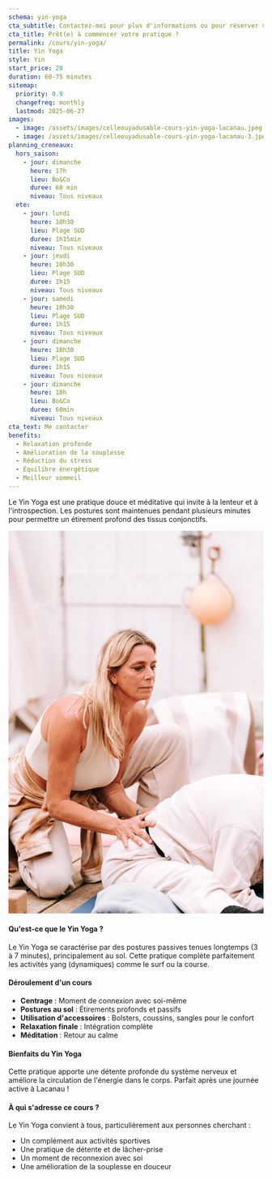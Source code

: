 ```yaml
---
schema: yin-yoga
cta_subtitle: Contactez-moi pour plus d'informations ou pour réserver votre première séance.
cta_title: Prêt(e) à commencer votre pratique ?
permalink: /cours/yin-yoga/
title: Yin Yoga
style: Yin
start_price: 20
duration: 60-75 minutes
sitemap:
  priority: 0.9
  changefreq: monthly
  lastmod: 2025-06-27
images:
  - image: /assets/images/celleouyadusable-cours-yin-yoga-lacanau.jpeg
  - image: /assets/images/celleouyadusable-cours-yin-yoga-lacanau-3.jpeg
planning_creneaux:
  hors_saison:
    - jour: dimanche
      heure: 17h
      lieu: Bo&Co
      duree: 60 min
      niveau: Tous niveaux
  ete:
    - jour: lundi
      heure: 10h30
      lieu: Plage SUD
      duree: 1h15min
      niveau: Tous niveaux
    - jour: jeudi
      heure: 10h30
      lieu: Plage SUD
      duree: 1h15
      niveau: Tous niveaux
    - jour: samedi
      heure: 10h30
      lieu: Plage SUD
      duree: 1h15
      niveau: Tous niveaux
    - jour: dimanche
      heure: 10h30
      lieu: Plage SUD
      duree: 1h15
      niveau: Tous niveaux
    - jour: dimanche
      heure: 18h
      lieu: Bo&Co
      duree: 60min
      niveau: Tous niveaux
cta_text: Me contacter
benefits:
  - Relaxation profonde
  - Amélioration de la souplesse
  - Réduction du stress
  - Équilibre énergétique
  - Meilleur sommeil
---
```


Le Yin Yoga est une pratique douce et méditative qui invite à la lenteur et à l'introspection. Les postures sont maintenues pendant plusieurs minutes pour permettre un étirement profond des tissus conjonctifs.

!["cours de yin yoga à lacanau - celle_ou_yadusable"](/assets/images/celleouyadusable-cours-yin-yoga-lacanau-2.jpeg)

#### Qu'est-ce que le Yin Yoga ?

Le Yin Yoga se caractérise par des postures passives tenues longtemps (3 à 7 minutes), principalement au sol. Cette pratique complète parfaitement les activités yang (dynamiques) comme le surf ou la course.

#### Déroulement d'un cours

- **Centrage** : Moment de connexion avec soi-même
- **Postures au sol** : Étirements profonds et passifs
- **Utilisation d'accessoires** : Bolsters, coussins, sangles pour le confort
- **Relaxation finale** : Intégration complète
- **Méditation** : Retour au calme

#### Bienfaits du Yin Yoga

Cette pratique apporte une détente profonde du système nerveux et améliore la circulation de l'énergie dans le corps. Parfait après une journée active à Lacanau !

#### À qui s'adresse ce cours ?

Le Yin Yoga convient à tous, particulièrement aux personnes cherchant :
- Un complément aux activités sportives
- Une pratique de détente et de lâcher-prise
- Un moment de reconnexion avec soi
- Une amélioration de la souplesse en douceur
